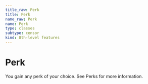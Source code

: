 ```yaml
---
title_raw: Perk
title: Perk
name_raw: Perk
name: Perk
type: classes
subtype: censor
kind: 8th-level features
---
```


# Perk

You gain any perk of your choice. See Perks for more information.
